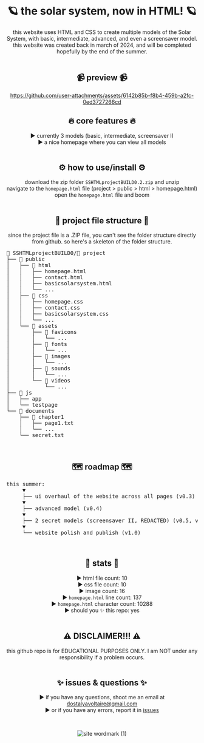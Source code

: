 <div align="center">

# 🪐 the solar system, now in HTML! 🪐
this website uses HTML and CSS to create multiple models of the Solar System, with basic, intermediate, advanced, and even a screensaver model. this website was created back in march of 2024, and will be completed hopefully by the end of the summer. <br><br>

## 📹 preview 📹

https://github.com/user-attachments/assets/6142b85b-f8b4-459b-a2fc-0ed3727266cd

## 🔥 core features 🔥
► currently 3 models (basic, intermediate, screensaver I) <br>
► a nice homepage where you can view all models <br><br>

## ⚙️ how to use/install ⚙️
download the zip folder `SSHTMLprojectBUILD0.2.zip` and unzip <br>
navigate to the `homepage.html` file (project > public > html > homepage.html) <br>
open the `homepage.html` file and boom <br><br>

## 📁 project file structure 📁
since the project file is a .ZIP file, you can't see the folder structure directly from github. so here's a skeleton of the folder structure.

<pre align="left">
📁 SSHTMLprojectBUILD0/📁 project
├── 📁 public
│   ├── 📁 html
│   │   ├── homepage.html
│   │   ├── contact.html
│   │   ├── basicsolarsystem.html
│   │   └── ...
│   ├── 📁 css
│   │   ├── homepage.css
│   │   ├── contact.css
│   │   ├── basicsolarsystem.css
│   │   └── ...
│   └── 📁 assets
│       ├── 📁 favicons
│       │   └── ...
│       ├── 📁 fonts
│       │   └── ...
│       ├── 📁 images
│       │   └── ...
│       ├── 📁 sounds
│       │   └── ...
│       └── 📁 videos   
│           └── ...
├── 📁 js  
│   ├── app
│   └── testpage
└── 📁 documents
    ├── 📁 chapter1
    │   ├── page1.txt
    │   └── ...
    └── secret.txt
</pre><br>

## 🗺️ roadmap 🗺️

<pre align="left">
this summer:
     ▼
     ├── ui overhaul of the website across all pages (v0.3)
     ▼
     ├── advanced model (v0.4)
     ▼
     ├── 2 secret models (screensaver II, REDACTED) (v0.5, v0.6)
     ▼
     └── website polish and publish (v1.0)
</pre><br>
    
## 🚀 stats 🚀
► html file count: 10 <br>
► css file count: 10 <br>
► image count: 16 <br>
► `homepage.html` line count: 137 <br>
► `homepage.html` character count: 10288 <br>
► should you ✨ this repo: yes <br><br>

## ⚠️ DISCLAIMER!!! ⚠️
this github repo is for EDUCATIONAL PURPOSES ONLY. I am NOT under any responsibility if a problem occurs. <br><br>

## ✨ issues & questions ✨
► if you have any questions, shoot me an email at dostalyavoltaire@gmail.com <br>
► or if you have any errors, report it in [issues](https://github.com/TheVoltaireian/SolarSystemHTML/issues/new)

<br>

![site wordmark (1)](https://github.com/user-attachments/assets/609c8387-a457-4cf7-942c-cf909877b333)

</div>
